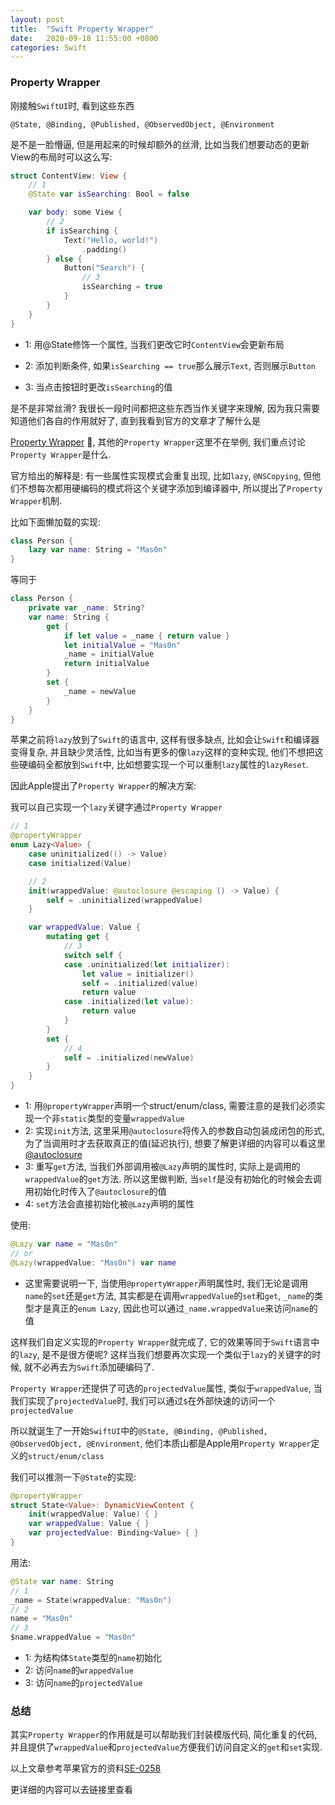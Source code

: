 ```yaml
---
layout: post
title:  "Swift Property Wrapper"
date:   2020-09-18 11:55:00 +0800
categories: Swift
---
```


### Property Wrapper

刚接触`SwiftUI`时, 看到这些东西

`@State, @Binding, @Published, @ObservedObject, @Environment`

是不是一脸懵逼, 但是用起来的时候却额外的丝滑, 比如当我们想要动态的更新View的布局时可以这么写:

```swift
struct ContentView: View {
    // 1
    @State var isSearching: Bool = false

    var body: some View {
        // 2
        if isSearching {
            Text("Hello, world!")
                .padding()
        } else {
            Button("Search") {
                // 3
                isSearching = true
            }
        }
    }
}
```

- 1: 用@State修饰一个属性, 当我们更改它时`ContentView`会更新布局

- 2: 添加判断条件, 如果`isSearching == true`那么展示`Text`, 否则展示`Button`

- 3: 当点击按钮时更改`isSearching`的值

是不是非常丝滑? 我很长一段时间都把这些东西当作关键字来理解, 因为我只需要知道他们各自的作用就好了, 直到我看到官方的文章才了解什么是

[Property Wrapper](https://github.com/apple/swift-evolution/blob/master/proposals/0258-property-wrappers.md) 🌚, 其他的`Property Wrapper`这里不在举例, 我们重点讨论`Property Wrapper`是什么.



官方给出的解释是: 有一些属性实现模式会重复出现, 比如`lazy`, `@NSCopying`, 但他们不想每次都用硬编码的模式将这个关键字添加到编译器中, 所以提出了`Property Wrapper`机制.

比如下面懒加载的实现:

```swift
class Person {
    lazy var name: String = "Mas0n"
}
```

等同于

```swift
class Person {
    private var _name: String?
    var name: String {
        get {
            if let value = _name { return value }
            let initialValue = "Mas0n"
            _name = initialValue
            return initialValue
        }
        set {
            _name = newValue
        }
    }
}
```

苹果之前将`lazy`放到了`Swift`的语言中, 这样有很多缺点, 比如会让`Swift`和编译器变得复杂, 并且缺少灵活性, 比如当有更多的像`lazy`这样的变种实现, 他们不想把这些硬编码全都放到`Swift`中, 比如想要实现一个可以重制`lazy`属性的`lazyReset`.



因此Apple提出了`Property Wrapper`的解决方案:

我可以自己实现一个`lazy`关键字通过`Property Wrapper`

```swift
// 1
@propertyWrapper
enum Lazy<Value> {
    case uninitialized(() -> Value)
    case initialized(Value)

    // 2
    init(wrappedValue: @autoclosure @escaping () -> Value) {
        self = .uninitialized(wrappedValue)
    }

    var wrappedValue: Value {
        mutating get {
            // 3
            switch self {
            case .uninitialized(let initializer):
                let value = initializer()
                self = .initialized(value)
                return value
            case .initialized(let value):
                return value
            }
        }
        set {
            // 4
            self = .initialized(newValue)
        }
    }
}
```

- 1: 用`@propertyWrapper`声明一个struct/enum/class, 需要注意的是我们必须实现一个非`static`类型的变量`wrappedValue`
- 2: 实现`init`方法, 这里采用`@autoclosure`将传入的参数自动包装成闭包的形式, 为了当调用时才去获取真正的值(延迟执行), 想要了解更详细的内容可以看这里[@autoclosure](https://docs.swift.org/swift-book/LanguageGuide/Closures.html)
- 3: 重写`get`方法, 当我们外部调用被`@Lazy`声明的属性时, 实际上是调用的`wrappedValue`的`get`方法. 所以这里做判断, 当`self`是没有初始化的时候会去调用初始化时传入了`@autoclosure`的值
- 4: `set`方法会直接初始化被`@Lazy`声明的属性

使用:

```swift
@Lazy var name = "Mas0n"
// or
@Lazy(wrappedValue: "Mas0n") var name
```

- 这里需要说明一下, 当使用`@propertyWrapper`声明属性时, 我们无论是调用`name`的`set`还是`get`方法, 其实都是在调用`wrappedValue`的`set`和`get`, `_name`的类型才是真正的`enum Lazy`, 因此也可以通过`_name.wrappedValue`来访问`name`的值

这样我们自定义实现的`Property Wrapper`就完成了, 它的效果等同于`Swift`语言中的`lazy`, 是不是很方便呢? 这样当我们想要再次实现一个类似于`lazy`的关键字的时候, 就不必再去为`Swift`添加硬编码了. 

`Property Wrapper`还提供了可选的`projectedValue`属性, 类似于`wrappedValue`, 当我们实现了`projectedValue`时, 我们可以通过`$`在外部快速的访问一个`projectedValue`



所以就诞生了一开始`SwiftUI`中的`@State, @Binding, @Published, @ObservedObject, @Environment`, 他们本质山都是Apple用`Property Wrapper`定义的`struct/enum/class`

我们可以推测一下`@State`的实现:

```swift
@propertyWrapper
struct State<Value>: DynamicViewContent {
    init(wrappedValue: Value) { }
    var wrappedValue: Value { }
    var projectedValue: Binding<Value> { }
}
```

用法:

```swift
@State var name: String
// 1
_name = State(wrappedValue: "Mas0n")
// 2
name = "Mas0n"
// 3
$name.wrappedValue = "Mas0n"
```

- 1: 为结构体`State`类型的`name`初始化
- 2: 访问`name`的`wrappedValue`
- 3: 访问`name`的`projectedValue`



### 总结

其实`Property Wrapper`的作用就是可以帮助我们封装模版代码, 简化重复的代码, 并且提供了`wrappedValue`和`projectedValue`方便我们访问自定义的`get`和`set`实现.

以上文章参考苹果官方的资料[SE-0258](https://github.com/apple/swift-evolution/blob/master/proposals/0258-property-wrappers.md)

更详细的内容可以去链接里查看
